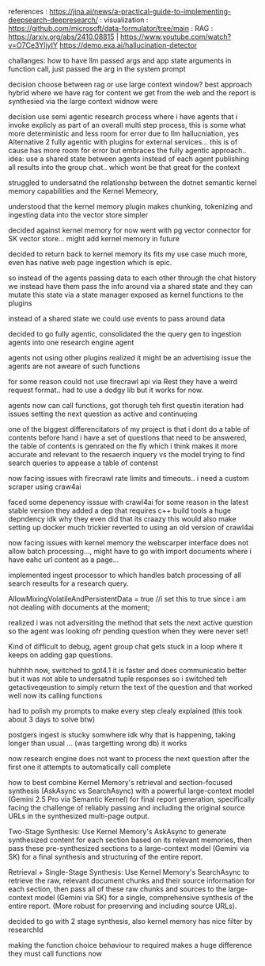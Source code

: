 references : https://jina.ai/news/a-practical-guide-to-implementing-deepsearch-deepresearch/
: visualization : https://github.com/microsoft/data-formulator/tree/main
: RAG : https://arxiv.org/abs/2410.08815 | https://www.youtube.com/watch?v=O7Ce3YljyIY
https://demo.exa.ai/hallucination-detector

challanges: how to have llm passed args and app state arguments in function call, just passed the arg in the system prompt

decision choose between rag or use large context window? best approach hybrid where we have rag for content we get from the web and the report is synthesied via the large context widnow were

decision use semi agentic research process where i have agents that i invoke explicly as part of an overall multi step process, this is some what more deterministic and less room for error due to llm hallucniation,
yes
Alternative 2 fully agentic with plugins for external services... this is of cause has more room for error but embraces the fully agentic approach.. idea: use a shared state between agents instead of each agent publishing all results into the group chat.. which wont be that great for the context

struggled to undersatnd the relationshp between the dotnet semantic kernel memory capabilities and the Kernel Memeory,

understood that the kernel memory plugin makes chunking, tokenizing and ingesting data into the vector store simpler

decided against kernel memory for now went with pg vector connector for SK vector store... might add kernel memory in future

decided to return back to kernel memory its fits my use case much more, even has native web page ingestion which is epic.

so instead of the agents passing data to each other through the chat history we instead have them pass the info around via a shared state and they can mutate this state via a state manager exposed as kernel functions to the plugins

instead of a shared state we could use events to pass around data

decided to go fully agentic, consolidated the the query gen to ingestion agents into one research engine agent

agents not using other plugins realized it might be an advertising issue the agents are not aweare of such functions

for some reason could not use firecrawl api via Rest they have a weird request format.. had to use a dodgy lib but it works for now.

agents now can call functions, got thorugh teh first questin iteration had issues setting the next question as active and continueing

one of the biggest differencitators of my project is that i dont do a table of contents before hand i have a set of questions that need to be answered, the table of contents is genrated on the fly which i think makes it more accurate and relevant to the resaerch inquery vs the model trying to find search queries to appease a table of contenst

now facing issues with firecrawl rate limits and timeouts.. i need a custom scraper using craw4ai

faced some depenency isssue with crawl4ai for some reason in the latest stable version they added a dep that requires c++ build tools a huge depndency idk why they even did that its craazy this would also make setting up docker much trickier reverted to using an old version of crawl4ai

now facing issues with kernel memory the webscarper interface does not allow batch processing..., might have to go with import documents where i have eahc url content as a page...

implemented ingest processor to which handles batch processing of all search reseults for a research query.

AllowMixingVolatileAndPersistentData = true //i set this to true since i am not dealing with documents at the moment;

realized i was not adversiting the method that sets the next active question so the agent was looking ofr pending question when they were never set!

Kind of difficult to debug, agent group chat gets stuck in a loop where it keeps on adding gap questions.

huhhhh now, switched to gpt4.1 it is faster and does communicatio better but it was not able to undersatnd tuple responses so i switched teh getactiveqeustion to simply return the text of the question and that worked well now its calling functions

had to polish my prompts to make every step clealy explained (this took about 3 days to solve btw)

postgers ingest is stucky somwhere idk why that is happening, taking longer than usual ... (was targetting wrong db) it works

now research engine does not want to process the next question after the first one it attempts to automatically call complete

how to best combine Kernel Memory's retrieval and section-focused synthesis (AskAsync vs SearchAsync) with a powerful large-context model (Gemini 2.5 Pro via Semantic Kernel) for final report generation, specifically facing the challenge of reliably passing and including the original source URLs in the synthesized multi-page output.

Two-Stage Synthesis: Use Kernel Memory's AskAsync to generate synthesized content for each section based on its relevant memories, then pass these pre-synthesized sections to a large-context model (Gemini via SK) for a final synthesis and structuring of the entire report.

Retrieval + Single-Stage Synthesis: Use Kernel Memory's SearchAsync to retrieve the raw, relevant document chunks and their source information for each section, then pass all of these raw chunks and sources to the large-context model (Gemini via SK) for a single, comprehensive synthesis of the entire report. (More robust for preserving and including source URLs).

decided to go with 2 stage synthesis, also kernel memory has nice filter by researchId

making the function choice behaviour to required makes a huge difference they must call functions now
